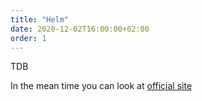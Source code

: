 ```yaml
---
title: "Helm"
date: 2020-12-02T16:00:00+02:00
order: 1
---
```


TDB

In the mean time you can look at [official site](https://helm.sh/)